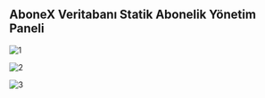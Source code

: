## AboneX Veritabanı Statik Abonelik Yönetim Paneli

![1](https://github.com/user-attachments/assets/5bee9780-00d7-4880-a6ac-f862dff6af54)

![2](https://github.com/user-attachments/assets/509cdb42-0378-4862-8c6e-89813b2cf509)

![3](https://github.com/user-attachments/assets/09dc7bce-5f4b-4107-ac2d-9e2b2b8d1f81)
